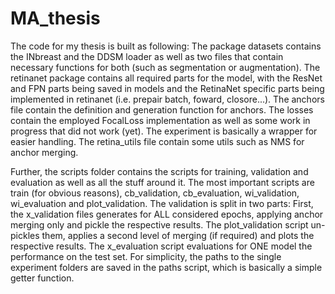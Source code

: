 # MA_thesis
The code for my thesis is built as following:
The package datasets contains the INbreast and the DDSM loader as well as two
files that contain necessary functions for both
(such as segmentation or augmentation).
The retinanet package contains all required parts for the model, with the
ResNet and FPN parts being saved in models and the RetinaNet specific parts
being implemented in retinanet (i.e. prepair batch, foward, closore...).
The anchors file contain the definition and generation function for anchors.
The losses contain the employed FocalLoss implementation as well as some work
in progress that did not work (yet).
The experiment is basically a wrapper for easier handling.
The retina_utils file contain some utils such as NMS for anchor merging.

Further, the scripts folder contains the scripts for training, validation and
evaluation as well as all the stuff around it.
The most important scripts are train (for obvious reasons), cb_validation,
cb_evaluation, wi_validation, wi_evaluation and plot_validation.
The validation is split in two parts: First, the x_validation files generates
for ALL considered epochs, applying anchor merging only and pickle the
respective results. The plot_validation script un-pickles them, applies a
second level of merging (if required) and plots the respective results.
The x_evaluation script evaluations for ONE model the performance on the test set.
For simplicity, the paths to the single experiment folders are saved in the
paths script, which is basically a simple getter function.
